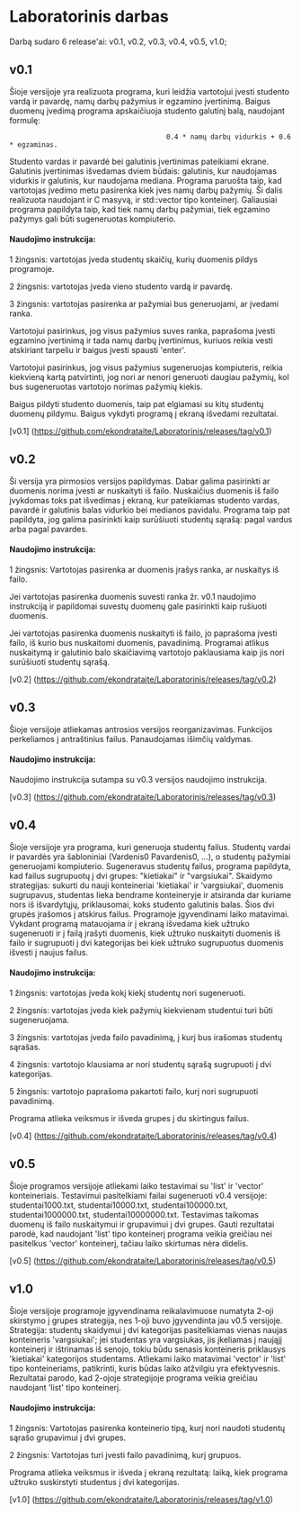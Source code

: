 # Laboratorinis darbas
Darbą sudaro 6 release'ai: v0.1, v0.2, v0.3, v0.4, v0.5, v1.0;

## v0.1
Šioje versijoje yra realizuota programa, kuri leidžia vartotojui įvesti studento vardą ir pavardę, namų darbų pažymius ir egzamino įvertinimą. Baigus duomenų įvedimą programa apskaičiuoja studento galutinį balą, naudojant formulę: 

                                           0.4 * namų darbų vidurkis + 0.6 * egzaminas. 

Studento vardas ir pavardė bei galutinis įvertinimas pateikiami ekrane. Galutinis įvertinimas išvedamas dviem būdais: galutinis, kur naudojamas vidurkis ir galutinis, kur naudojama mediana. Programa paruošta taip, kad vartotojas įvedimo metu pasirenka kiek įves namų darbų pažymių. Ši dalis realizuota naudojant ir C masyvą, ir std::vector tipo konteinerį. Galiausiai programa papildyta taip, kad tiek namų darbų pažymiai, tiek egzamino pažymys gali būti sugeneruotas kompiuterio.

#### Naudojimo instrukcija:
1 žingsnis: vartotojas įveda studentų skaičių, kurių duomenis pildys programoje.

2 žingsnis: vartotojas įveda vieno studento vardą ir pavardę.

3 žingsnis: vartotojas pasirenka ar pažymiai bus generuojami, ar įvedami ranka.

Vartotojui pasirinkus, jog visus pažymius suves ranka, paprašoma įvesti egzamino įvertinimą ir tada namų darbų įvertinimus, kuriuos reikia vesti atskiriant tarpeliu ir baigus įvesti spausti 'enter'.

Vartotojui pasirinkus, jog visus pažymius sugeneruojas kompiuteris, reikia kiekvieną kartą patvirtinti, jog nori ar nenori generuoti daugiau pažymių, kol bus sugeneruotas vartotojo norimas pažymių kiekis.

Baigus pildyti studento duomenis, taip pat elgiamasi su kitų studentų duomenų pildymu. Baigus vykdyti programą į ekraną išvedami rezultatai.

[v0.1] (https://github.com/ekondrataite/Laboratorinis/releases/tag/v0.1)

## v0.2
Ši versija yra pirmosios versijos papildymas. Dabar galima pasirinkti ar duomenis norima įvesti ar nuskaityti iš failo. Nuskaičius duomenis iš failo įvykdomas toks pat išvedimas į ekraną, kur pateikiamas studento vardas, pavardė ir galutinis balas vidurkio bei medianos pavidalu. Programa taip pat papildyta, jog galima pasirinkti kaip surūšiuoti studentų sąrašą: pagal vardus arba pagal pavardes.

#### Naudojimo instrukcija:
1 žingsnis: Vartotojas pasirenka ar duomenis įrašys ranka, ar nuskaitys iš failo.

Jei vartotojas pasirenka duomenis suvesti ranka žr. v0.1 naudojimo instrukciją ir papildomai suvestų duomenų gale pasirinkti kaip rušiuoti duomenis.

Jei vartotojas pasirenka duomenis nuskaityti iš failo, jo paprašoma įvesti failo, iš kurio bus nuskaitomi duomenis, pavadinimą. Programai atlikus nuskaitymą ir galutinio balo skaičiavimą vartotojo paklausiama kaip jis nori surūšiuoti studentų sąrašą.

[v0.2] (https://github.com/ekondrataite/Laboratorinis/releases/tag/v0.2)

## v0.3
Šioje versijoje atliekamas antrosios versijos reorganizavimas. Funkcijos perkeliamos į antraštinius failus. Panaudojamas išimčių valdymas.

#### Naudojimo instrukcija:
Naudojimo instrukcija sutampa su v0.3 versijos naudojimo instrukcija.

[v0.3] (https://github.com/ekondrataite/Laboratorinis/releases/tag/v0.3)

## v0.4
Šioje versijoje yra programa, kuri generuoja studentų failus. Studentų vardai ir pavardės yra šabloniniai (Vardenis0 Pavardenis0, ...), o studentų pažymiai generuojami kompiuterio. Sugeneravus studentų failus, programa papildyta, kad failus sugrupuotų į dvi grupes: "kietiakai" ir "vargsiukai". Skaidymo strategijas: sukurti du nauji konteineriai 'kietiakai' ir 'vargsiukai', duomenis sugrupavus, studentas lieka bendrame konteineryje ir atsiranda dar kuriame nors iš išvardytųjų, priklausomai, koks studento galutinis balas. Šios dvi grupės įrašomos į atskirus failus. Programoje įgyvendinami laiko matavimai. Vykdant programą matauojama ir į ekraną išvedama kiek užtruko sugeneruoti ir į failą įrašyti duomenis, kiek užtruko nuskaityti duomenis iš failo ir sugrupuoti į dvi kategorijas bei kiek užtruko sugrupuotus duomenis išvesti į naujus failus.

#### Naudojimo instrukcija:
1 žingsnis: vartotojas įveda kokį kiekį studentų nori sugeneruoti.

2 žingsnis: vartotojas įveda kiek pažymių kiekvienam studentui turi būti sugeneruojama.

3 žingsnis: vartotojas įveda failo pavadinimą, į kurį bus irašomas studentų sąrašas.

4 žingsnis: vartotojo klausiama ar nori studentų sąrašą sugrupuoti į dvi kategorijas.

5 žingsnis: vartotojo paprašoma pakartoti failo, kurį nori sugrupuoti pavadinimą.

Programa atlieka veiksmus ir išveda grupes į du skirtingus failus.

[v0.4] (https://github.com/ekondrataite/Laboratorinis/releases/tag/v0.4)

## v0.5
Šioje programos versijoje atliekami laiko testavimai su 'list' ir 'vector' konteineriais. Testavimui pasitelkiami failai sugeneruoti v0.4 versijoje: studentai1000.txt, studentai10000.txt, studentai100000.txt, studentai1000000.txt, studentai10000000.txt. Testavimas taikomas duomenų iš failo nuskaitymui ir grupavimui į dvi grupes. Gauti rezultatai parodė, kad naudojant 'list' tipo konteinerį programa veikia greičiau nei pasitelkus 'vector' konteinerį, tačiau laiko skirtumas nėra didelis.

[v0.5] (https://github.com/ekondrataite/Laboratorinis/releases/tag/v0.5)

## v1.0
Šioje versijoje programoje įgyvendinama reikalavimuose numatyta 2-oji skirstymo į grupes strategija, nes 1-oji buvo įgyvendinta jau v0.5 versijoje. Strategija: studentų skaidymui į dvi kategorijas pasitelkiamas vienas naujas konteineris 'vargsiukai'; jei studentas yra vargsiukas, jis įkeliamas į naująjį konteinerį ir ištrinamas iš senojo, tokiu būdu senasis konteineris priklausys 'kietiakai' kategorijos studentams. Atliekami laiko matavimai 'vector' ir 'list' tipo konteineriams, patikrinti, kuris būdas laiko atžvilgiu yra efektyvesnis. Rezultatai parodo, kad 2-ojoje strategijoje programa veikia greičiau naudojant 'list' tipo konteinerį.

#### Naudojimo instrukcija:
1 žingsnis: Vartotojas pasirenka konteinerio tipą, kurį nori naudoti studentų sąrašo grupavimui į dvi grupes.

2 žingsnis: Vartotojas turi įvesti failo pavadinimą, kurį grupuos.

Programa atlieka veiksmus ir išveda į ekraną rezultatą: laiką, kiek programa užtruko suskirstyti studentus į dvi kategorijas.

[v1.0] (https://github.com/ekondrataite/Laboratorinis/releases/tag/v1.0)

